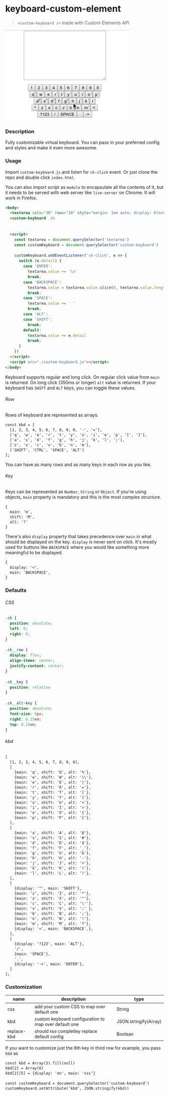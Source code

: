 # keyboard-custom-element


> `<custom-keyboard />` made with Custom Elements API


![preview](ck-preview.gif)


### Description

Fully customizable virtual keyboard. You can pass in your preferred config and styles and make it even more awesome.


### Usage

Import `custom-keyboard.js` and listen for `ck-click` event. Or just clone the repo and double click `index.html`.

You can also import script as `module` to encapsulate all the contents of it, but it needs to be served with web server like `live-server` on Chrome. It will work in Firefox.

``` HTML
<body>
  <textarea cols="30" rows="10" style="margin: 1em auto; display: block"></textarea>
  <custom-keyboard  />


  <script>
    const textarea = document.querySelector('textarea')
    const customKeyboard = document.querySelector('custom-keyboard')

    customKeyboard.addEventListener('ck-click', e => {
      switch (e.detail) {
        case 'ENTER':
          textarea.value += '\n'
          break;
        case 'BACKSPACE':
          textarea.value = textarea.value.slice(0, textarea.value.length - 1)
          break;
        case 'SPACE':
          textarea.value += ' '
          break;
        case 'ALT':
        case 'SHIFT':
          break;
        default:
          textarea.value += e.detail
          break;
      }
    })
  </script>
  <script src="./custom-keyboard.js"></script>
</body>
```
Keyboard supports regular and long click. On regular click value from `main` is returned. On long click (350ms or longer) `alt` value is returned. If your keyboard has `SHIFT` and `ALT` keys, you can toggle these values.


###### Row

Rows of keyboard are represented as arrays.
``` JS
const kbd = [
  [1, 2, 3, 4, 5, 6, 7, 8, 9, 0, '-', '='],
  ['q', 'w', 'e', 'r', 't', 'y', 'u', 'i', 'o', 'p', '[', ']'],
  ['a', 's', 'd', 'f', 'g', 'h', 'j', 'k', 'l', ';'],
  ['z', 'x', 'c', 'v', 'b', 'n', 'm'],
  ['SHIFT', 'CTRL', 'SPACE', 'ALT']
];
```
You can have as many rows and as many keys in each row as you like.

###### Key
Keys can be represented as `Number`, `String` or `Object`. If you're using objects, `main` property is mandatory and this is the most complex structure.
```JS
{
  main: 'm',
  shift: 'M',
  alt: '?'
}
```
There's also `display` property that takes precedence over `main` in what should be displayed on the key. `display` is never sent on click. It's mostly used for buttons like `BACKSPACE` where you would like something more meaningful to be displayed.
```JS
{
  display: '<',
  main: 'BACKSPACE',
}
```

### Defaults

###### CSS
``` CSS
.ck {
  position: absolute;
  left: 0;
  right: 0;
}

.ck__row {
  display: flex;
  align-items: center;
  justify-content: center;
}

.ck__key {
  position: relative
}

.ck__alt-key {
  position: absolute;
  font-size: 6px;
  right: 0.15em;
  top: 0.15em;
}
```

###### kbd
``` JS
[
  [1, 2, 3, 4, 5, 6, 7, 8, 9, 0],
  [
    {main: 'q', shift: 'Q', alt: '%'},
    {main: 'w', shift: 'W', alt: '\\'},
    {main: 'e', shift: 'E', alt: '|'},
    {main: 'r', shift: 'R', alt: '='},
    {main: 't', shift: 'T', alt: '['},
    {main: 'y', shift: 'Y', alt: ']'},
    {main: 'u', shift: 'U', alt: '<'},
    {main: 'i', shift: 'I', alt: '>'},
    {main: 'o', shift: 'O', alt: '{'},
    {main: 'p', shift: 'P', alt: '}'},
  ],
  [
    {main: 'a', shift: 'A', alt: '@'},
    {main: 's', shift: 'S', alt: '#'},
    {main: 'd', shift: 'D', alt: '$'},
    {main: 'f', shift: 'F', alt: '_'},
    {main: 'g', shift: 'G', alt: '&'},
    {main: 'h', shift: 'H', alt: '-'},
    {main: 'j', shift: 'J', alt: '+'},
    {main: 'k', shift: 'K', alt: '('},
    {main: 'l', shift: 'L', alt: ')'},
  ],
  [
    {display: '^', main: 'SHIFT'},
    {main: 'z', shift: 'Z', alt: '*'},
    {main: 'x', shift: 'X', alt: '"'},
    {main: 'c', shift: 'C', alt: '\''},
    {main: 'v', shift: 'V', alt: ':' },
    {main: 'b', shift: 'B', alt: ';'},
    {main: 'n', shift: 'N', alt: '!'},
    {main: 'm', shift: 'M', alt: '?'},
    {display: '<', main: 'BACKSPACE',},
  ],
  [
    {display: '?123', main: 'ALT'},
    '/',
    {main: 'SPACE'},
    '.',
    {display: '->', main: 'ENTER'},
  ]
];
```


### Customization

name        | description                                           | type
------------|-------------------------------------------------------|----------------------
css         | add your custom CSS to map over default one           | String
kbd         | custom keyboard configuration to map over default one | JSON.stringify(Array)
replace-kbd | should `kbd` completley replace default config        | Boolean

If you want to customize just the 6th key in third row for  example, you pass `kbd` as
``` JS
const kbd = Array(3).fill(null)
kbd[2] = Array(6)
kbd[2][5] = {display: 'en', main: 'sss'}

const customKeyboard = document.querySelector('custom-keyboard')
customKeyboard.setAttribute('kbd', JSON.stringify(kbd))
```

